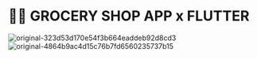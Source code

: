# 🥑📱 GROCERY SHOP APP x FLUTTER

![original-323d53d170e54f3b664eaddeb92d8cd3](https://github.com/dhyey0512/Grocery-App-Flutter/assets/91964644/d6943fcc-19c3-4187-b14a-c89f01f8cefa)
![original-4864b9ac4d15c76b7fd6560235737b15](https://github.com/dhyey0512/Grocery-App-Flutter/assets/91964644/4013c8d0-ff8b-4574-9126-f8dae5dcf4ec)
